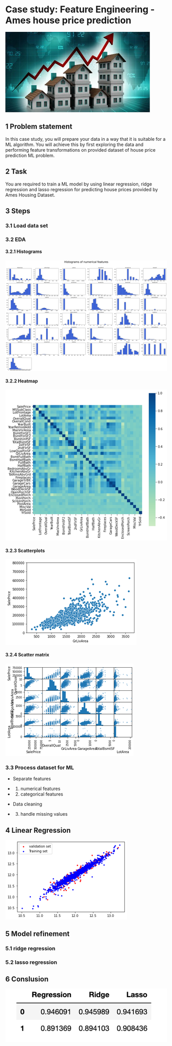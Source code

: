 # Case study: Feature Engineering - Ames house price prediction 
![description-view](img/description.png)

## 1 Problem statement 

In this case study, you will prepare your data in a way that it is suitable for a ML algorithm. 
You will achieve this by first exploring the data and performing feature transformations on provided dataset of house price prediction ML problem.

## 2 Task
You are required to train a ML model by using linear regression, ridge regression and lasso regression 
for predicting house prices provided by Ames Housing Dataset. 


## 3 Steps 
### 3.1 Load data set 
### 3.2 EDA 
#### 3.2.1 Histograms 
![histograms-view](img/histograms.png)

#### 3.2.2 Heatmap

![heatmap-view](img/heatmap.png)

#### 3.2.3 Scatterplots 

![scatter-view](img/scatterplot.png)


#### 3.2.4 Scatter matrix 

![scatter_matrix-view](img/scatter_matrix.png)



### 3.3 Process dataset for ML 
* Separate features 
- 1. numerical features 
- 2. categorical features

* Data cleaning 
- 3. handle missing values 


## 4 Linear Regression 

![linear_regression-view](img/linear_regression.png)

## 5 Model refinement 
### 5.1 ridge regression 


### 5.2 lasso regression 



## 6 Conslusion 

![score-view](img/score.png)


